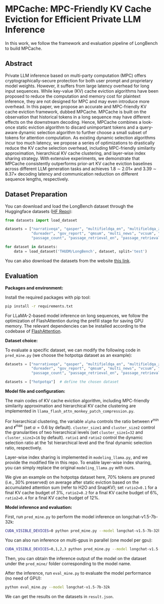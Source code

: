 # MPCache: MPC-Friendly KV Cache Eviction for Efficient Private LLM Inference

In this work, we follow the framework and evaluation pipeline of LongBench to build MPCache.

## Abstract
Private LLM inference based on multi-party computation (MPC) offers cryptographically-secure protection for both user prompt and proprietary model weights. However, it suffers from large latency overhead for long input sequences. While key-value (KV) cache eviction algorithms have been proposed to reduce the computation and memory cost for plaintext inference, they are not designed for MPC and may even introduce more overhead. In this paper, we propose an accurate and MPC-friendly KV cache eviction framework, dubbed MPCache. MPCache is built on the observation that historical tokens in a long sequence may have different effects on the downstream decoding. Hence, MPCache combines a look-once static eviction algorithm to discard unimportant tokens and a query-aware dynamic selection algorithm to further choose a small subset of tokens for attention computation. As existing dynamic selection algorithms incur too much latency, we propose a series of optimizations to drastically reduce the KV cache selection overhead, including MPC-friendly similarity approximation, hierarchical KV cache clustering, and layer-wise index sharing strategy. With extensive experiments, we demonstrate that MPCache consistently outperforms prior-art KV cache eviction baselines across different LLM generation tasks and achieves 1.8 ∼ 2.01× and 3.39 ∼ 8.37× decoding latency and communication reduction on different sequence lengths, respectively.

## Dataset Preparation
You can download and load the LongBench dataset through the Huggingface datasets ([HF Repo](https://huggingface.co/datasets/THUDM/LongBench)):
```python
from datasets import load_dataset

datasets = ["narrativeqa", "qasper", "multifieldqa_en", "multifieldqa_zh", "hotpotqa", "2wikimqa", "musique", \
            "dureader", "gov_report", "qmsum", "multi_news", "vcsum", "trec", "triviaqa", "samsum", "lsht", \
            "passage_count", "passage_retrieval_en", "passage_retrieval_zh", "lcc", "repobench-p"]

for dataset in datasets:
    data = load_dataset('THUDM/LongBench', dataset, split='test')
```
You can also download the datasets from the website [this link](https://huggingface.co/datasets/THUDM/LongBench/resolve/main/data.zip).


## Evaluation

**Packages and environment:**

Install the required packages with pip tool: 
```bash
pip install -r requirements.txt
```
For LLaMA-2-based model inference on long sequences, we follow the optimization of FlashAttention during the prefill stage for saving GPU memory.
The relevant dependencies can be installed according to the codebase of [FlashAttention](https://github.com/Dao-AILab/flash-attention).

**Dataset choice:**

To evaluate a specific dataset, we can modify the following code in `pred_mine.py` (we choose the hotpotqa dataset as an example):
```python
datasets = ["narrativeqa", "qasper", "multifieldqa_en", "multifieldqa_zh", "hotpotqa", "2wikimqa", "musique", \
            "dureader", "gov_report", "qmsum", "multi_news", "vcsum", "trec", "triviaqa", "samsum", "lsht", \
            "passage_count", "passage_retrieval_en", "passage_retrieval_zh", "lcc", "repobench-p"]

datasets = ["hotpotqa"]  # define the chosen dataset
```

**Model file and configuration:**

The main codes of KV cache eviction algorithm, including MPC-friendly similarity approximation and hierarchical KV cache clustering are implemented in `llama_flash_attn_monkey_patch_compression.py`.

For hierarchical clustering, the variable `alpha` controls the ratio between $\mathbf r^{\min}$ and $\mathbf r^{\max}$ (set $\alpha=0.6$ by default).
`cluster_size1` and `cluster_size2` control the granularities of two hierarchical levels (set `cluster_size1=32` and `cluster_size2=16` by default).
`ratio1` and `ratio2` control the dynamic selection ratio at the 1st hierarchical level and the final dynamic selection ratio, respectively.

Layer-wise index sharing is implemented in `modeling_llama.py`, and we provide the modified file in this repo. To enable layer-wise index sharing, you can simply replace the original `modeling_llama.py` with ours.

We give an example on the hotpotqa dataset here, 70\% tokens are pruned (i.e., 30\% preserved) on average after static eviction based on the accumulated attention sum (refer to H2O and SnapKV); set `ratio2=0.1` for a final KV cache budget of 3\%, `ratio2=0.2` for a final KV cache budget of 6\%, `ratio2=0.4` for a final KV cache budget of 12\%.

**Model inference and evaluation:**

First, run `pred_mine.py` to perform the model inference on longchat-v1.5-7b-32k:
```bash
CUDA_VISIBLE_DEVICES=0 python pred_mine.py --model longchat-v1.5-7b-32k
```
You can also run inference on multi-gpus in parallel (one model per gpu):
```bash
CUDA_VISIBLE_DEVICES=0,1,2,3 python pred_mine.py --model longchat-v1.5-7b-32k
```
Then, you can obtain the inference output of the model on the dataset under the `pred_mine/` folder corresponding to the model name.

After the inference, run `eval_mine.py` to evaluate the model performance (no need of GPU):
```bash
python eval_mine.py --model longchat-v1.5-7b-32k
```
We can get the results on the datasets in `result.json`.
